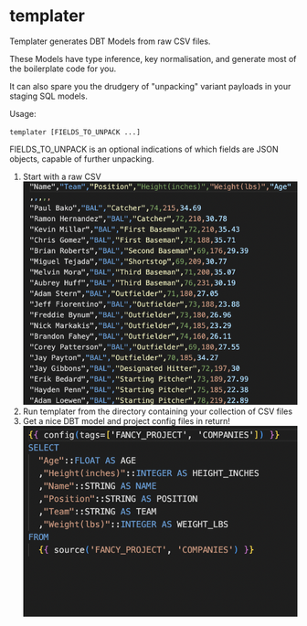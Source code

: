 # templater

Templater generates DBT Models from raw CSV files.

These Models have type inference, key normalisation, and generate most of the boilerplate code for you.


It can also spare you the drudgery of "unpacking" variant payloads in your staging SQL models.  

Usage: 

`templater [FIELDS_TO_UNPACK ...]`

FIELDS_TO_UNPACK is an optional indications of which fields are JSON objects, capable of further unpacking.

1. Start with a raw CSV
![Start with a CSV](docs/csv.png)
2. Run templater from the directory containing your collection of CSV files
3. Get a nice DBT model and project config files in return!
![Start with a CSV](docs/sql_models.png)
